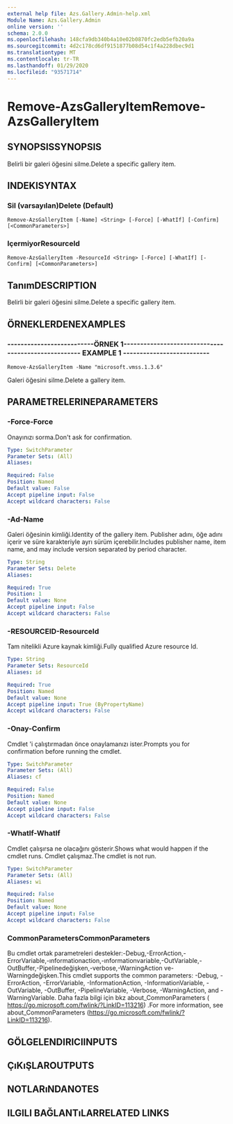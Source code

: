 ```yaml
---
external help file: Azs.Gallery.Admin-help.xml
Module Name: Azs.Gallery.Admin
online version: ''
schema: 2.0.0
ms.openlocfilehash: 148cfa9db340b4a10e02b0870fc2edb5efb20a9a
ms.sourcegitcommit: 4d2c178cd6df9151877b08d54c1f4a228dbec9d1
ms.translationtype: MT
ms.contentlocale: tr-TR
ms.lasthandoff: 01/29/2020
ms.locfileid: "93571714"
---
```

# <span data-ttu-id="3333b-101">Remove-AzsGalleryItem</span><span class="sxs-lookup"><span data-stu-id="3333b-101">Remove-AzsGalleryItem</span></span>

## <span data-ttu-id="3333b-102">SYNOPSIS</span><span class="sxs-lookup"><span data-stu-id="3333b-102">SYNOPSIS</span></span>
<span data-ttu-id="3333b-103">Belirli bir galeri öğesini silme.</span><span class="sxs-lookup"><span data-stu-id="3333b-103">Delete a specific gallery item.</span></span>

## <span data-ttu-id="3333b-104">INDEKI</span><span class="sxs-lookup"><span data-stu-id="3333b-104">SYNTAX</span></span>

### <span data-ttu-id="3333b-105">Sil (varsayılan)</span><span class="sxs-lookup"><span data-stu-id="3333b-105">Delete (Default)</span></span>
```
Remove-AzsGalleryItem [-Name] <String> [-Force] [-WhatIf] [-Confirm] [<CommonParameters>]
```

### <span data-ttu-id="3333b-106">Içermiyor</span><span class="sxs-lookup"><span data-stu-id="3333b-106">ResourceId</span></span>
```
Remove-AzsGalleryItem -ResourceId <String> [-Force] [-WhatIf] [-Confirm] [<CommonParameters>]
```

## <span data-ttu-id="3333b-107">Tanım</span><span class="sxs-lookup"><span data-stu-id="3333b-107">DESCRIPTION</span></span>
<span data-ttu-id="3333b-108">Belirli bir galeri öğesini silme.</span><span class="sxs-lookup"><span data-stu-id="3333b-108">Delete a specific gallery item.</span></span>

## <span data-ttu-id="3333b-109">ÖRNEKLERDEN</span><span class="sxs-lookup"><span data-stu-id="3333b-109">EXAMPLES</span></span>

### <span data-ttu-id="3333b-110">--------------------------ÖRNEK 1--------------------------</span><span class="sxs-lookup"><span data-stu-id="3333b-110">-------------------------- EXAMPLE 1 --------------------------</span></span>
```
Remove-AzsGalleryItem -Name "microsoft.vmss.1.3.6"
```

<span data-ttu-id="3333b-111">Galeri öğesini silme.</span><span class="sxs-lookup"><span data-stu-id="3333b-111">Delete a gallery item.</span></span>

## <span data-ttu-id="3333b-112">PARAMETRELERINE</span><span class="sxs-lookup"><span data-stu-id="3333b-112">PARAMETERS</span></span>

### <span data-ttu-id="3333b-113">-Force</span><span class="sxs-lookup"><span data-stu-id="3333b-113">-Force</span></span>
<span data-ttu-id="3333b-114">Onayınızı sorma.</span><span class="sxs-lookup"><span data-stu-id="3333b-114">Don't ask for confirmation.</span></span>

```yaml
Type: SwitchParameter
Parameter Sets: (All)
Aliases: 

Required: False
Position: Named
Default value: False
Accept pipeline input: False
Accept wildcard characters: False
```

### <span data-ttu-id="3333b-115">-Ad</span><span class="sxs-lookup"><span data-stu-id="3333b-115">-Name</span></span>
<span data-ttu-id="3333b-116">Galeri öğesinin kimliği.</span><span class="sxs-lookup"><span data-stu-id="3333b-116">Identity of the gallery item.</span></span>
<span data-ttu-id="3333b-117">Publisher adını, öğe adını içerir ve süre karakteriyle ayrı sürüm içerebilir.</span><span class="sxs-lookup"><span data-stu-id="3333b-117">Includes publisher name, item name, and may include version separated by period character.</span></span>

```yaml
Type: String
Parameter Sets: Delete
Aliases: 

Required: True
Position: 1
Default value: None
Accept pipeline input: False
Accept wildcard characters: False
```

### <span data-ttu-id="3333b-118">-RESOURCEID</span><span class="sxs-lookup"><span data-stu-id="3333b-118">-ResourceId</span></span>
<span data-ttu-id="3333b-119">Tam nitelikli Azure kaynak kimliği.</span><span class="sxs-lookup"><span data-stu-id="3333b-119">Fully qualified Azure resource Id.</span></span>

```yaml
Type: String
Parameter Sets: ResourceId
Aliases: id

Required: True
Position: Named
Default value: None
Accept pipeline input: True (ByPropertyName)
Accept wildcard characters: False
```

### <span data-ttu-id="3333b-120">-Onay</span><span class="sxs-lookup"><span data-stu-id="3333b-120">-Confirm</span></span>
<span data-ttu-id="3333b-121">Cmdlet 'i çalıştırmadan önce onaylamanızı ister.</span><span class="sxs-lookup"><span data-stu-id="3333b-121">Prompts you for confirmation before running the cmdlet.</span></span>

```yaml
Type: SwitchParameter
Parameter Sets: (All)
Aliases: cf

Required: False
Position: Named
Default value: None
Accept pipeline input: False
Accept wildcard characters: False
```

### <span data-ttu-id="3333b-122">-WhatIf</span><span class="sxs-lookup"><span data-stu-id="3333b-122">-WhatIf</span></span>
<span data-ttu-id="3333b-123">Cmdlet çalışırsa ne olacağını gösterir.</span><span class="sxs-lookup"><span data-stu-id="3333b-123">Shows what would happen if the cmdlet runs.</span></span>
<span data-ttu-id="3333b-124">Cmdlet çalışmaz.</span><span class="sxs-lookup"><span data-stu-id="3333b-124">The cmdlet is not run.</span></span>

```yaml
Type: SwitchParameter
Parameter Sets: (All)
Aliases: wi

Required: False
Position: Named
Default value: None
Accept pipeline input: False
Accept wildcard characters: False
```

### <span data-ttu-id="3333b-125">CommonParameters</span><span class="sxs-lookup"><span data-stu-id="3333b-125">CommonParameters</span></span>
<span data-ttu-id="3333b-126">Bu cmdlet ortak parametreleri destekler:-Debug,-ErrorAction,-ErrorVariable,-ınformationaction,-ınformationvariable,-OutVariable,-OutBuffer,-Pipelinedeğişken,-verbose,-WarningAction ve-Warningdeğişken.</span><span class="sxs-lookup"><span data-stu-id="3333b-126">This cmdlet supports the common parameters: -Debug, -ErrorAction, -ErrorVariable, -InformationAction, -InformationVariable, -OutVariable, -OutBuffer, -PipelineVariable, -Verbose, -WarningAction, and -WarningVariable.</span></span> <span data-ttu-id="3333b-127">Daha fazla bilgi için bkz about_CommonParameters ( https://go.microsoft.com/fwlink/?LinkID=113216) .</span><span class="sxs-lookup"><span data-stu-id="3333b-127">For more information, see about_CommonParameters (https://go.microsoft.com/fwlink/?LinkID=113216).</span></span>

## <span data-ttu-id="3333b-128">GÖLGELENDIRICI</span><span class="sxs-lookup"><span data-stu-id="3333b-128">INPUTS</span></span>

## <span data-ttu-id="3333b-129">ÇıKıŞLAR</span><span class="sxs-lookup"><span data-stu-id="3333b-129">OUTPUTS</span></span>

## <span data-ttu-id="3333b-130">NOTLARıNDA</span><span class="sxs-lookup"><span data-stu-id="3333b-130">NOTES</span></span>

## <span data-ttu-id="3333b-131">ILGILI BAĞLANTıLAR</span><span class="sxs-lookup"><span data-stu-id="3333b-131">RELATED LINKS</span></span>


